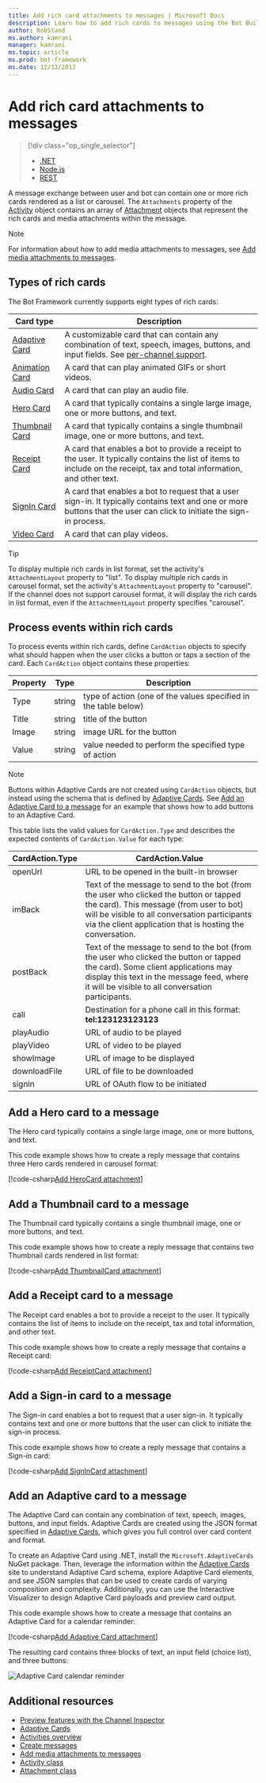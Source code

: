 ```yaml
---
title: Add rich card attachments to messages | Microsoft Docs
description: Learn how to add rich cards to messages using the Bot Builder SDK for .NET.
author: RobStand
ms.author: kamrani
manager: kamrani
ms.topic: article
ms.prod: bot-framework
ms.date: 12/13/2017
---
```


# Add rich card attachments to messages
> [!div class="op_single_selector"]
> - [.NET](../dotnet/bot-builder-dotnet-add-rich-card-attachments.md)
> - [Node.js](../nodejs/bot-builder-nodejs-send-rich-cards.md)
> - [REST](../rest-api/bot-framework-rest-connector-add-rich-cards.md)

A message exchange between user and bot can contain one or more rich cards rendered as a list or carousel. 
The `Attachments` property of the <a href="/dotnet/api/microsoft.bot.connector.activity" target="_blank">Activity</a> object contains an array of <a href="/dotnet/api/microsoft.bot.connector.attachment" target="_blank">Attachment</a> objects that represent the rich cards and media attachments within the message. 

> [!NOTE]
> For information about how to add media attachments to messages, see 
> [Add media attachments to messages](bot-builder-dotnet-add-media-attachments.md).

## Types of rich cards

The Bot Framework currently supports eight types of rich cards: 

| Card type | Description |
|----|----|
| <a href="/adaptive-cards/get-started/bots">Adaptive Card</a> | A customizable card that can contain any combination of text, speech, images, buttons, and input fields. See [per-channel support](/adaptive-cards/get-started/bots#channel-status).  |
| [Animation Card][animationCard] | A card that can play animated GIFs or short videos. |
| [Audio Card][audioCard] | A card that can play an audio file. |
| [Hero Card][heroCard] | A card that typically contains a single large image, one or more buttons, and text. |
| [Thumbnail Card][thumbnailCard] | A card that typically contains a single thumbnail image, one or more buttons, and text. |
| [Receipt Card][receiptCard] | A card that enables a bot to provide a receipt to the user. It typically contains the list of items to include on the receipt, tax and total information, and other text. |
| [SignIn Card][signinCard] | A card that enables a bot to request that a user sign-in. It typically contains text and one or more buttons that the user can click to initiate the sign-in process. |
| [Video Card][videoCard] | A card that can play videos. |

> [!TIP]
> To display multiple rich cards in list format, set the activity's `AttachmentLayout` property to "list". 
> To display multiple rich cards in carousel format, set the activity's `AttachmentLayout` property to "carousel". 
> If the channel does not support carousel format, it will display the rich cards in list format, even if the `AttachmentLayout` property specifies "carousel".

## Process events within rich cards

To process events within rich cards, define `CardAction` objects to specify what should happen when the user clicks a button or taps a section of the card. Each `CardAction` object contains these properties:

| Property | Type | Description | 
|----|----|----|
| Type | string | type of action (one of the values specified in the table below) |
| Title | string | title of the button |
| Image | string | image URL for the button |
| Value | string | value needed to perform the specified type of action |

> [!NOTE]
> Buttons within Adaptive Cards are not created using `CardAction` objects, 
> but instead using the schema that is defined by <a href="http://adaptivecards.io" target="_blank">Adaptive Cards</a>. 
> See [Add an Adaptive Card to a message](#adaptive-card) for an example that shows how to 
> add buttons to an Adaptive Card.

This table lists the valid values for `CardAction.Type` and describes 
the expected contents of `CardAction.Value` for each type:

| CardAction.Type | CardAction.Value | 
|----|----|
| openUrl | URL to be opened in the built-in browser |
| imBack | Text of the message to send to the bot (from the user who clicked the button or tapped the card). This message (from user to bot) will be visible to all conversation participants via the client application that is hosting the conversation. |
| postBack | Text of the message to send to the bot (from the user who clicked the button or tapped the card). Some client applications may display this text in the message feed, where it will be visible to all conversation participants. |
| call | Destination for a phone call in this format: **tel:123123123123** |
| playAudio | URL of audio to be played |
| playVideo | URL of video to be played |
| showImage | URL of image to be displayed |
| downloadFile | URL of file to be downloaded |
| signin | URL of OAuth flow to be initiated |

## Add a Hero card to a message

The Hero card typically contains a single large image, one or more buttons, and text. 

This code example shows how to create a reply message that contains three Hero cards rendered in carousel format: 

[!code-csharp[Add HeroCard attachment](../includes/code/dotnet-add-attachments.cs#addHeroCardAttachment)]

## Add a Thumbnail card to a message

The Thumbnail card typically contains a single thumbnail image, one or more buttons, and text. 

This code example shows how to create a reply message that contains two Thumbnail cards rendered in list format: 

[!code-csharp[Add ThumbnailCard attachment](../includes/code/dotnet-add-attachments.cs#addThumbnailCardAttachment)]

## Add a Receipt card to a message

The Receipt card enables a bot to provide a receipt to the user. 
It typically contains the list of items to include on the receipt, tax and total information, and other text. 

This code example shows how to create a reply message that contains a Receipt card: 

[!code-csharp[Add ReceiptCard attachment](../includes/code/dotnet-add-attachments.cs#addReceiptCardAttachment)]

## Add a Sign-in card to a message

The Sign-in card enables a bot to request that a user sign-in. 
It typically contains text and one or more buttons that the user can click to initiate the sign-in process. 

This code example shows how to create a reply message that contains a Sign-in card:

[!code-csharp[Add SignInCard attachment](../includes/code/dotnet-add-attachments.cs#addSignInCardAttachment)]

## <a id="adaptive-card"></a> Add an Adaptive card to a message

The Adaptive Card can contain any combination of text, speech, images, buttons, and input fields. 
Adaptive Cards are created using the JSON format specified in <a href="http://adaptivecards.io" target="_blank">Adaptive Cards</a>, which gives you full control over card content and format. 

To create an Adaptive Card using .NET, install the `Microsoft.AdaptiveCards` NuGet package. Then, leverage the information within the <a href="http://adaptivecards.io" target="_blank">Adaptive Cards</a> site to understand Adaptive Card schema, explore Adaptive Card elements, and see JSON samples that can be used to create cards of varying composition and complexity. Additionally, you can use the Interactive Visualizer to design Adaptive Card payloads and preview card output.

This code example shows how to create a message that contains an Adaptive Card for a calendar reminder: 

[!code-csharp[Add Adaptive Card attachment](../includes/code/dotnet-add-attachments.cs#addAdaptiveCardAttachment)]

The resulting card contains three blocks of text, an input field (choice list), and three buttons:

![Adaptive Card calendar reminder](../media/adaptive-card-reminder.png)

## Additional resources

- [Preview features with the Channel Inspector][inspector]
- <a href="http://adaptivecards.io" target="_blank">Adaptive Cards</a>
- [Activities overview](bot-builder-dotnet-activities.md)
- [Create messages](bot-builder-dotnet-create-messages.md)
- [Add media attachments to messages](bot-builder-dotnet-add-media-attachments.md)
- <a href="/dotnet/api/microsoft.bot.connector.activity" target="_blank">Activity class</a>
- <a href="/dotnet/api/microsoft.bot.connector.attachment" target="_blank">Attachment class</a>

[animationCard]: /dotnet/api/microsoft.bot.connector.animationcard

[audioCard]: /dotnet/api/microsoft.bot.connector.audiocard 

[heroCard]: /dotnet/api/microsoft.bot.connector.herocard 

[thumbnailCard]: /dotnet/api/microsoft.bot.connector.thumbnailcard 

[receiptCard]: /dotnet/api/microsoft.bot.connector.receiptcard 

[signinCard]: /dotnet/api/microsoft.bot.connector.signincard 

[videoCard]: /dotnet/api/microsoft.bot.connector.videocard

[inspector]: ../bot-service-channel-inspector.md
